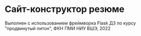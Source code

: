 # Сайт-конструктор резюме 
Выполнен с использованием фреймворка Flask
ДЗ по курсу "продвинутый питон", ФКН ПМИ НИУ ВШЭ, 2022
